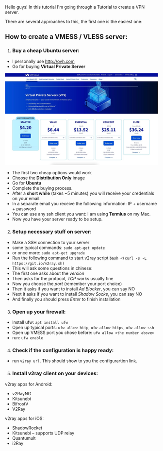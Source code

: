 Hello guys!
In this tutorial I'm going through a Tutorial to create a VPN server.

There are several approaches to this, the first one is the easiest one:

## How to create a VMESS / VLESS server:

1. ### Buy a cheap Ubuntu server:

- I personally use http://ovh.com
- Go for buying **Virtual Private Server**

![Buy VPS](/buy_vps.jpeg "Buy VPS")
- The first two cheap options would work
- Choose the **Distribution Only** image
- Go for **Ubuntu**
- Complete the buying process.
- After a **short while** (takes ~5 minutes) you will receive your credentials on your email.
- In a separate email you receive the following information: IP + username + password
- You can use any ssh client you want: I am using **Termius** on my Mac.
- Now you have your server ready to be setup.

2. ### Setup necessary stuff on server:

- Make a SSH connection to your server
- some typical commands: `sudo apt-get update`
- or once more: `sudo apt-get upgrade`
- Run the following command to start v2ray script `bash <(curl -s -L https://git.io/v2ray.sh)` 
- This will ask some questions in chinese:
- The first one asks about the *version*
- Then asks for the protocol, *TCP* works usually fine
- Now you choose the *port* (remember your port choice)
- Then it asks if you want to install *Ad Blocker*, you can say NO
- Next it asks if you want to install *Shadow Socks*, you can say NO
- And finally you should press *Enter* to finish installation

3. ### Open up your firewall:

- Install ufw: `apt install ufw`
- Open up typical ports: `ufw allow http`, `ufw allow https`, `ufw allow ssh`
- Open up VMESS port you chose before: `ufw allow <the number above>`
- run: `ufw enable`

4. ### Check if the configuration is happy ready:

- run `v2ray url`. This should show to you the configurartion link.

5. ### Install v2ray client on your devices:

v2ray apps for Android:
- v2RayNG
- Kitsunebi
- BifrostV
- V2Ray


v2ray apps for iOS:
- ShadowRocket
- Kitsunebi – supports UDP relay
- Quantumult
- i2Ray

